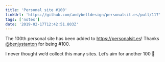 ```yaml
---
title: 'Personal site #100'
linkUrl: 'https://github.com/andybelldesign/personalsit.es/pull/117'
tags: ['notes'] 
date: '2019-02-17T12:42:51.803Z'
---
```

The 100th personal site has been added to <https://personalsit.es>! Thanks [@benjystanton](//twitter.com/benjystanton) for being #100. 

I never thought we’d collect this many sites. Let’s aim for another 100 🚀 